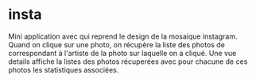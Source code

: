 # insta

Mini application avec qui reprend le design de la mosaique instagram.
Quand on clique sur une photo, on récupère la liste des photos de correspondant à l'artiste de la photo sur laquelle on a cliqué.
Une vue details affiche la listes des photos récuperées avec pour chacune de ces photos les statistiques associées.
